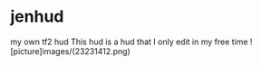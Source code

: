 # jenhud
my own tf2 hud
This hud is a hud that I only edit in my free time
![picture]images/(23231412.png)
